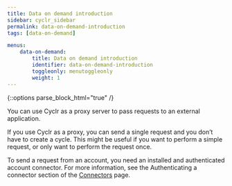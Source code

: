 ```yaml
---
title: Data on demand introduction
sidebar: cyclr_sidebar
permalink: data-on-demand-introduction
tags: [data-on-demand]

menus:
    data-on-demand:
        title: Data on demand introduction
        identifier: data-on-demand-introduction
        toggleonly: menutoggleonly
        weight: 1
---
```

{::options parse_block_html="true" /}
<section class="card">
You can use Cyclr as a proxy server to pass requests to an external application. 

If you use Cyclr as a proxy, you can send a single request and you don’t have to create a cycle. This might be useful if you want to perform a simple request, or only want to perform the request once.

To send a request from an account, you need an installed and authenticated account connector. For more information, see the Authenticating a connector section of the [Connectors](installing-connectors) page.
</section>
